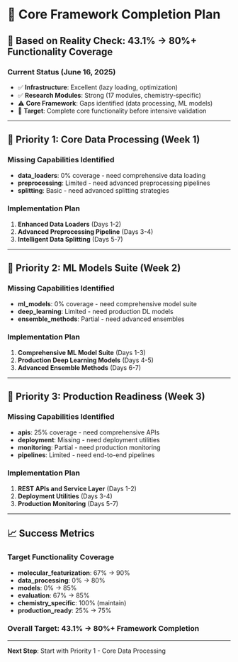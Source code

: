 # 🔧 Core Framework Completion Plan

## **🎯 Based on Reality Check: 43.1% → 80%+ Functionality Coverage**

### **Current Status (June 16, 2025)**
- ✅ **Infrastructure**: Excellent (lazy loading, optimization)
- ✅ **Research Modules**: Strong (17 modules, chemistry-specific)
- ⚠️ **Core Framework**: Gaps identified (data processing, ML models)
- 🎯 **Target**: Complete core functionality before intensive validation

---

## **🚨 Priority 1: Core Data Processing (Week 1)**

### **Missing Capabilities Identified**
- **data_loaders**: 0% coverage - need comprehensive data loading
- **preprocessing**: Limited - need advanced preprocessing pipelines
- **splitting**: Basic - need advanced splitting strategies

### **Implementation Plan**
1. **Enhanced Data Loaders** (Days 1-2)
2. **Advanced Preprocessing Pipeline** (Days 3-4)
3. **Intelligent Data Splitting** (Days 5-7)

---

## **🤖 Priority 2: ML Models Suite (Week 2)**

### **Missing Capabilities Identified**
- **ml_models**: 0% coverage - need comprehensive model suite
- **deep_learning**: Limited - need production DL models
- **ensemble_methods**: Partial - need advanced ensembles

### **Implementation Plan**
1. **Comprehensive ML Model Suite** (Days 1-3)
2. **Production Deep Learning Models** (Days 4-5)
3. **Advanced Ensemble Methods** (Days 6-7)

---

## **🚀 Priority 3: Production Readiness (Week 3)**

### **Missing Capabilities Identified**
- **apis**: 25% coverage - need comprehensive APIs
- **deployment**: Missing - need deployment utilities
- **monitoring**: Partial - need production monitoring
- **pipelines**: Limited - need end-to-end pipelines

### **Implementation Plan**
1. **REST APIs and Service Layer** (Days 1-2)
2. **Deployment Utilities** (Days 3-4)
3. **Production Monitoring** (Days 5-7)

---

## **📈 Success Metrics**

### **Target Functionality Coverage**
- **molecular_featurization**: 67% → 90%
- **data_processing**: 0% → 80%
- **models**: 0% → 85%
- **evaluation**: 67% → 85%
- **chemistry_specific**: 100% (maintain)
- **production_ready**: 25% → 75%

### **Overall Target**: 43.1% → **80%+ Framework Completion**

---

**Next Step**: Start with Priority 1 - Core Data Processing
